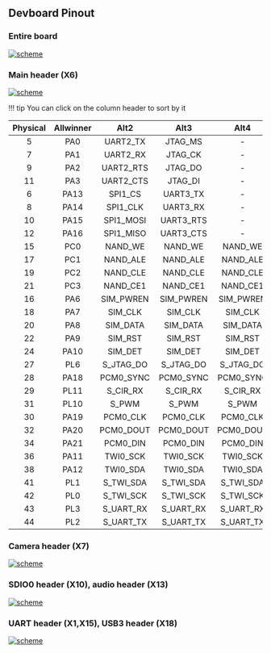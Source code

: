 ## Devboard Pinout

### Entire board
<a href="../../img/pinout/dev_board_pinout.png" target="_blank"> ![scheme](../../img/pinout/dev_board_pinout.png)</a>

### Main header (X6)
<a href="../../img/pinout/X6.png" target="_blank"> ![scheme](../../img/pinout/X6.png)</a>

!!! tip
    You can click on the column header to sort by it

<div class="x6-header-table-start"></div>

|Physical|Allwinner|Alt2|Alt3|Alt4|Alt5|Alt6
|:-:|:-:|:--:|:--:|:--:|:--:|:--:|
|5|PA0|UART2_TX|JTAG_MS|-|-|PA_EINT0|
|7|PA1|UART2_RX|JTAG_CK|-|-|PA_EINT1|
|9|PA2|UART2_RTS|JTAG_DO|-|-|PA_EINT2|
|11|PA3|UART2_CTS|JTAG_DI|-|-|PA_EINT3|
|6|PA13|SPI1_CS|UART3_TX|-|-|PA_EINT13|
|8|PA14|SPI1_CLK|UART3_RX|-|-|PA_EINT14|
|10|PA15|SPI1_MOSI|UART3_RTS|-|-|PA_EINT15|
|12|PA16|SPI1_MISO|UART3_CTS|-|-|PA_EINT16|
|15|PC0|NAND_WE|NAND_WE|NAND_WE|NAND_WE|NAND_WE|
|17|PC1|NAND_ALE|NAND_ALE|NAND_ALE|NAND_ALE|NAND_ALE|
|19|PC2|NAND_CLE|NAND_CLE|NAND_CLE|NAND_CLE|NAND_CLE|
|21|PC3|NAND_CE1|NAND_CE1|NAND_CE1|NAND_CE1|NAND_CE1|
|16|PA6|SIM_PWREN|SIM_PWREN|SIM_PWREN|SIM_PWREN|SIM_PWREN|
|18|PA7|SIM_CLK|SIM_CLK|SIM_CLK|SIM_CLK|SIM_CLK|
|20|PA8|SIM_DATA|SIM_DATA|SIM_DATA|SIM_DATA|SIM_DATA|
|22|PA9|SIM_RST|SIM_RST|SIM_RST|SIM_RST|SIM_RST|
|24|PA10|SIM_DET|SIM_DET|SIM_DET|SIM_DET|SIM_DET|
|27|PL6|S_JTAG_DO|S_JTAG_DO|S_JTAG_DO|S_JTAG_DO|S_JTAG_DO|
|28|PA18|PCM0_SYNC|PCM0_SYNC|PCM0_SYNC|PCM0_SYNC|PCM0_SYNC|
|29|PL11|S_CIR_RX|S_CIR_RX|S_CIR_RX|S_CIR_RX|S_CIR_RX|
|31|PL10|S_PWM|S_PWM|S_PWM|S_PWM|S_PWM|
|30|PA19|PCM0_CLK|PCM0_CLK|PCM0_CLK|PCM0_CLK|PCM0_CLK|
|32|PA20|PCM0_DOUT|PCM0_DOUT|PCM0_DOUT|PCM0_DOUT|PCM0_DOUT|
|34|PA21|PCM0_DIN|PCM0_DIN|PCM0_DIN|PCM0_DIN|PCM0_DIN|
|36|PA11|TWI0_SCK|TWI0_SCK|TWI0_SCK|TWI0_SCK|TWI0_SCK|
|38|PA12|TWI0_SDA|TWI0_SDA|TWI0_SDA|TWI0_SDA|TWI0_SDA|
|41|PL1|S_TWI_SDA|S_TWI_SDA|S_TWI_SDA|S_TWI_SDA|S_TWI_SDA|
|42|PL0|S_TWI_SCK|S_TWI_SCK|S_TWI_SCK|S_TWI_SCK|S_TWI_SCK|
|43|PL3|S_UART_RX|S_UART_RX|S_UART_RX|S_UART_RX|S_UART_RX|
|44|PL2|S_UART_TX|S_UART_TX|S_UART_TX|S_UART_TX|S_UART_TX|

### Camera header (X7)
<a href="../../img/pinout/X7.png" target="_blank"> ![scheme](../../img/pinout/X7.png)</a>

### SDIO0 header (X10), audio header (X13)
<a href="../../img/pinout/X10_X13.png" target="_blank"> ![scheme](../../img/pinout/X10_X13.png)</a>

### UART header (X1,X15), USB3 header (X18)
<a href="../../img/pinout/X1_X15_X18.png" target="_blank"> ![scheme](../../img/pinout/X1_X15_X18.png)</a>

<script src="https://ajax.googleapis.com/ajax/libs/jquery/3.3.1/jquery.min.js"></script>
<script src="https://cdnjs.cloudflare.com/ajax/libs/tablesort/5.0.2/tablesort.min.js"></script>
<script src="https://cdnjs.cloudflare.com/ajax/libs/tablesort/5.0.2/sorts/tablesort.number.min.js"></script>
<script type="text/javascript">
    $(document).ready(function() {
        new Tablesort($('div.x6-header-table-start').next().find('table')[0]);
    });
</script>
<script>
</script>
